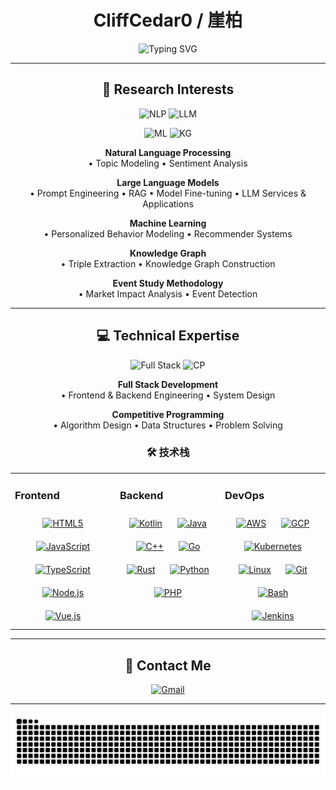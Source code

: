 <div align="center">
  <h1 align="center">CliffCedar0 / 崖柏</h1>
  
  <p align="center">
    <img src="https://readme-typing-svg.herokuapp.com?font=Fira+Code&pause=1000&color=2AA889&center=true&vCenter=true&width=435&lines=Student+%40+XMUT;Collaborative+Communicator;New+Technology+Enthusiast;Self-Motivated+Problem+Solver;NLP+Researcher;Full+Stack+Developer;Competitive+Programmer" alt="Typing SVG" />
  </p>

  <hr />

  <h2 align="center">🔬 Research Interests</h2>
  
  <p align="center">
    <img src="https://img.shields.io/badge/Natural%20Language%20Processing-2AA889?style=for-the-badge&logo=openai&logoColor=white" alt="NLP" />
    <img src="https://img.shields.io/badge/Large%20Language%20Models-2AA889?style=for-the-badge&logo=openai&logoColor=white" alt="LLM" />
    </p>
    <p align="center">
    <img src="https://img.shields.io/badge/Machine%20Learning-2AA889?style=for-the-badge&logo=scikit-learn&logoColor=white" alt="ML" />
    <img src="https://img.shields.io/badge/Knowledge%20Graph-2AA889?style=for-the-badge&logo=neo4j&logoColor=white" alt="KG" />
  </p>

  <p align="center">
    <strong>Natural Language Processing</strong><br>
    • Topic Modeling • Sentiment Analysis
  </p>

  <p align="center">
    <strong>Large Language Models</strong><br>
    • Prompt Engineering • RAG • Model Fine-tuning • LLM Services & Applications
  </p>

  <p align="center">
    <strong>Machine Learning</strong><br>
    • Personalized Behavior Modeling • Recommender Systems
  </p>

  <p align="center">
    <strong>Knowledge Graph</strong><br>
    • Triple Extraction • Knowledge Graph Construction
  </p>

  <p align="center">
    <strong>Event Study Methodology</strong><br>
    • Market Impact Analysis • Event Detection
  </p>

  <hr />

  <h2 align="center">💻 Technical Expertise</h2>

  <p align="center">
    <img src="https://img.shields.io/badge/Full%20Stack-2AA889?style=for-the-badge&logo=fullstack&logoColor=white" alt="Full Stack" />
    <img src="https://img.shields.io/badge/Competitive%20Programming-2AA889?style=for-the-badge&logo=leetcode&logoColor=white" alt="CP" />
  </p>

  <p align="center">
    <strong>Full Stack Development</strong><br>
    • Frontend & Backend Engineering • System Design
  </p>

  <p align="center">
    <strong>Competitive Programming</strong><br>
    • Algorithm Design • Data Structures • Problem Solving
  </p>

### 🛠️ 技术栈
<table><tr><td valign="top" width="33%">

### Frontend  
<div align="center">  
<a href="https://en.wikipedia.org/wiki/HTML5" target="_blank"><img style="margin: 10px" src="https://profilinator.rishav.dev/skills-assets/html5-original-wordmark.svg" alt="HTML5" height="50" /></a>  
<a href="https://www.javascript.com/" target="_blank"><img style="margin: 10px" src="https://profilinator.rishav.dev/skills-assets/javascript-original.svg" alt="JavaScript" height="50" /></a>  
<a href="https://www.typescriptlang.org/" target="_blank"><img style="margin: 10px" src="https://profilinator.rishav.dev/skills-assets/typescript-original.svg" alt="TypeScript" height="50" /></a>  
<a href="https://nodejs.org/" target="_blank"><img style="margin: 10px" src="https://profilinator.rishav.dev/skills-assets/nodejs-original-wordmark.svg" alt="Node.js" height="50" /></a>  
<a href="https://vuejs.org/" target="_blank"><img style="margin: 10px" src="https://profilinator.rishav.dev/skills-assets/vuejs-original-wordmark.svg" alt="Vue.js" height="50" /></a>  
</div>

</td><td valign="top" width="33%">



### Backend  
<div align="center">  
<a href="https://kotlinlang.org/" target="_blank"><img style="margin: 10px" src="https://profilinator.rishav.dev/skills-assets/kotlinlang-icon.svg" alt="Kotlin" height="50" /></a>  
<a href="https://www.java.com/" target="_blank"><img style="margin: 10px" src="https://profilinator.rishav.dev/skills-assets/java-original-wordmark.svg" alt="Java" height="50" /></a>  
<a href="https://www.cplusplus.com/" target="_blank"><img style="margin: 10px" src="https://profilinator.rishav.dev/skills-assets/cplusplus-original.svg" alt="C++" height="50" /></a>  
<a href="https://go.dev/" target="_blank"><img style="margin: 10px" src="https://profilinator.rishav.dev/skills-assets/go-original.svg" alt="Go" height="50" /></a>  
<a href="https://www.rust-lang.org/" target="_blank"><img style="margin: 10px" src="https://profilinator.rishav.dev/skills-assets/rust-plain.svg" alt="Rust" height="50" /></a>  
<a href="https://www.python.org/" target="_blank"><img style="margin: 10px" src="https://profilinator.rishav.dev/skills-assets/python-original.svg" alt="Python" height="50" /></a>  
<a href="https://www.php.net/" target="_blank"><img style="margin: 10px" src="https://profilinator.rishav.dev/skills-assets/php-original.svg" alt="PHP" height="50" /></a>  
</div>

</td><td valign="top" width="33%">



### DevOps  
<div align="center">  
<a href="https://aws.amazon.com/" target="_blank"><img style="margin: 10px" src="https://profilinator.rishav.dev/skills-assets/amazonwebservices-original-wordmark.svg" alt="AWS" height="50" /></a>  
<a href="https://cloud.google.com/" target="_blank"><img style="margin: 10px" src="https://profilinator.rishav.dev/skills-assets/google_cloud-icon.svg" alt="GCP" height="50" /></a>  
<a href="https://kubernetes.io/" target="_blank"><img style="margin: 10px" src="https://profilinator.rishav.dev/skills-assets/kubernetes-icon.svg" alt="Kubernetes" height="50" /></a>  
<a href="https://www.linux.org/" target="_blank"><img style="margin: 10px" src="https://profilinator.rishav.dev/skills-assets/linux-original.svg" alt="Linux" height="50" /></a>  
<a href="https://github.com/" target="_blank"><img style="margin: 10px" src="https://profilinator.rishav.dev/skills-assets/git-scm-icon.svg" alt="Git" height="50" /></a>  
<a href="https://www.gnu.org/software/bash/" target="_blank"><img style="margin: 10px" src="https://profilinator.rishav.dev/skills-assets/gnu_bash-icon.svg" alt="Bash" height="50" /></a>  
<a href="https://www.jenkins.io/" target="_blank"><img style="margin: 10px" src="https://profilinator.rishav.dev/skills-assets/jenkins-icon.svg" alt="Jenkins" height="50" /></a>  
</div>

</td></tr></table>  
  <hr />

  <h2 align="center">📧 Contact Me</h2>

  <p align="center">
    <a href="mailto:cliffcedar0@gmail.com">
      <img src="https://img.shields.io/badge/Gmail-D14836?style=for-the-badge&logo=gmail&logoColor=white" alt="Gmail" />
    </a>
  </p>

  <hr />

  <picture>
    <source
      media="(prefers-color-scheme: dark)"
      srcset="https://raw.githubusercontent.com/icecliffs/icecliffs/output/github-contribution-grid-snake.svg"
    />
    <source
      media="(prefers-color-scheme: light)"
      srcset="https://raw.githubusercontent.com/icecliffs/icecliffs/output/github-contribution-grid-snake.svg"
    />
    <img
      alt="GitHub contribution grid snake animation"
      src="https://raw.githubusercontent.com/icecliffs/icecliffs/output/github-contribution-grid-snake.svg"
    />
  </picture>
</div>
